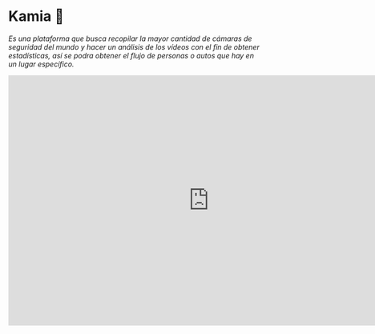 # Kamia 🚀

_Es una plataforma que busca recopilar la mayor cantidad de cámaras de seguridad del mundo y hacer un análisis de los vídeos con el fin de obtener estadísticas, así se podra obtener el flujo de personas o autos que hay en un lugar específico._



<iframe src="https://slides.com/stojangasicbrieva/kamia/embed?style=light" width="800" height="500" scrolling="no" frameborder="0" webkitallowfullscreen mozallowfullscreen allowfullscreen></iframe>